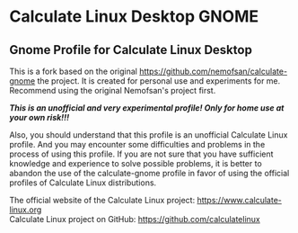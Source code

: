 # Calculate Linux Desktop GNOME

## Gnome Profile for Calculate Linux Desktop  

This is a fork based on the original https://github.com/nemofsan/calculate-gnome the project. It is created for personal use and experiments for me. Recommend using the original Nemofsan's project first.

***This is an unofficial and very experimental profile! Only for home use at your own risk!!!*** 

Also, you should understand that this profile is an unofficial Calculate Linux profile. And you may encounter some difficulties and problems in the process of using this profile. If you are not sure that you have sufficient knowledge and experience to solve possible problems, it is better to abandon the use of the calculate-gnome profile in favor of using the official profiles of Calculate Linux distributions.

The official website of the Calculate Linux project: https://www.calculate-linux.org  
Calculate Linux project on GitHub: https://github.com/calculatelinux  